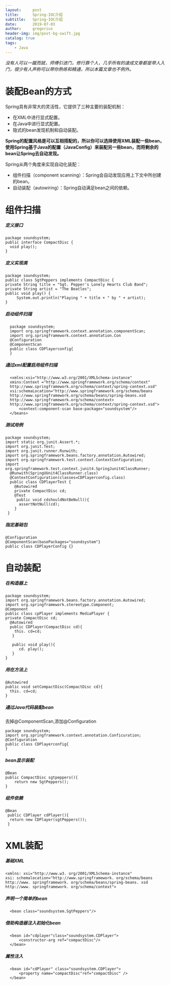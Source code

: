 ```yaml
---
layout:     post
title:      Spring-IOC介绍
subtitle:   Spring-IOC介绍
date:       2019-07-03
author:     gregorius
header-img: img/post-bg-swift.jpg
catalog: true
tags:
    - Java
---
```


*没有人可以一蹴而就，师傅引进门，修行靠个人，几乎所有的速成文章都是带人入门，很少有人声称可以带你熟练和精通，所以本篇文章也不例外。*

# 装配Bean的方式

Spring具有非常大的灵活性，它提供了三种主要的装配机制：

- 在XML中进行显式配置。
- 在Java中进行显式配置。
- 隐式的bean发现机制和自动装配。

 **Spring的配置风格是可以互相搭配的，所以你可以选择使用XML装配一些bean，使用Spring基于Java的配置（JavaConfig）来装配另一些bean，而将剩余的bean让Spring去自动发现。**

Spring从两个角度来实现自动化装配：

- 组件扫描（component scanning）：Spring会自动发现应用上下文中所创建的bean。
- 自动装配（autowiring）：Spring自动满足bean之间的依赖。

# 组件扫描

##### 定义接口

    package soundsystem;
    public interface CompactDisc {
      void play();
    }

##### 定义实现类

    package soundsystem;
    public class SgtPeppers implements CompactDisc {  
    private String title = "Sgt. Pepper's Lonely Hearts Club Band";   
    private String artist = "The Beatles";    
    public void play() {   
         System.out.println("Playing " + title + " by " + artist); 
    }

##### 启动组件扫描

      package soundsystem;
      import org.springframework.context.annotation.componentScan;
      import org.springframework.context.annotation.Con
      @Configuration
      @ComponentScan
      public class CDPlayerconfig{
      }

##### 通过xml配置启用组件扫描

      <xmlns:xsi="http://www.w3.org/2001/XMLSchema-instance"
      xmins:Context ="http://www.springframework.org/schema/context"
      http://www.springframework.org/schema/context/spring-context.xsd"
      xsi:schemaLocation="http://www.springframework.org/schema/beans       
      http://www.springframework.org/schema/beans/spring-beans.xsd 
      http://www.springframework.org/schema/context>
      http://www.springframework.org/schema/context/spring-context.xsd">
          <context:component-scan base-package="soundsystem"/>
      </beans>

##### 测试用例

    package soundsystem;
    import static org.junit.Assert.*;
    import org.junit.Test;
    import org.junit.runner.Runwith;
    import org.springframework.beans.factory.annotation.Autowired;
    import org.springframework.test.context.ContextConfiguration;
    import org.springframework.test.context.junit4.SpringJunit4ClassRunner;
      @Runwith(SpringUUnit4ClassRunner.class)
      @ContextConfiguration(classes=CDPlayerconfig.class)
      public class CDPlayerTest {
        @Autowired
        private CompactDisc cd;
        @Test
         public void cdshouldNotBeNull(){
          assertNotNull(cd);
        }
     }

##### 指定基础包

    @Configuration
    @ComponentScan(basePackages="soundsystem"}
    public class CDPlayerConfig {}

# 自动装配

##### 在构造器上

    package soundsystem;
    import org.springframework.beans.factory.annotation.Autowired;
    import org.springframework.stereotype.Component;
    @Component
    public class cpPlayer implements MediaPlayer {
    private CompactDisc cd;
      @Autowired
      public CDPlayer(CompactDisc cd){
        this. cd=cd;
       }

       public void play(){
          cd. play();
       }
    }

##### 用在方法上

    @Autowired
    public void setCompactDisc(CompactDisc cd){
      this. cd=cd;
    }

##### 通过Java代码装配bean

去掉@ComponentScan,添加@Configuration

    package soundsystem;
    import org.springframework.context.annotation.Conficuration;
    @Configuration
    public class CDPlayerconfig{
    }

##### bean显示装配

    @Bean
    public CompactDisc sgtpeppers(){
        return new SgtPeppers();
    }

##### 组件依赖

    @Bean
     public CDPlayer cdPlayer(){
      return new CDPlayer(sgtPeppers());
     }

# XML装配
##### 基础XML

    <xmlns: xsi="http://www.w3. org/2001/XMLSchema-instance" 
    xsi: schemalocation="http://www.springframework. org/schema/beans
    http://www. springframework. org/schema/beans/spring-beans. xsd     
    http://www. springframework. org/schema/context">

##### 声明一个简单的bean
      <bean class="soundsystem.SgtPeppers"/>

##### 借助构造器注入初始化bean

      <bean id="cdplayer"class="soundsystem.CDPlayer">
          <constructor-arg ref="compactDisc"/>
      </bean>

##### 属性注入

      <bean id="cdPlayer" class="soundsystem.CDPlayer">
          <property name="compactDisc"ref="compactDisc" />
      </bean>
